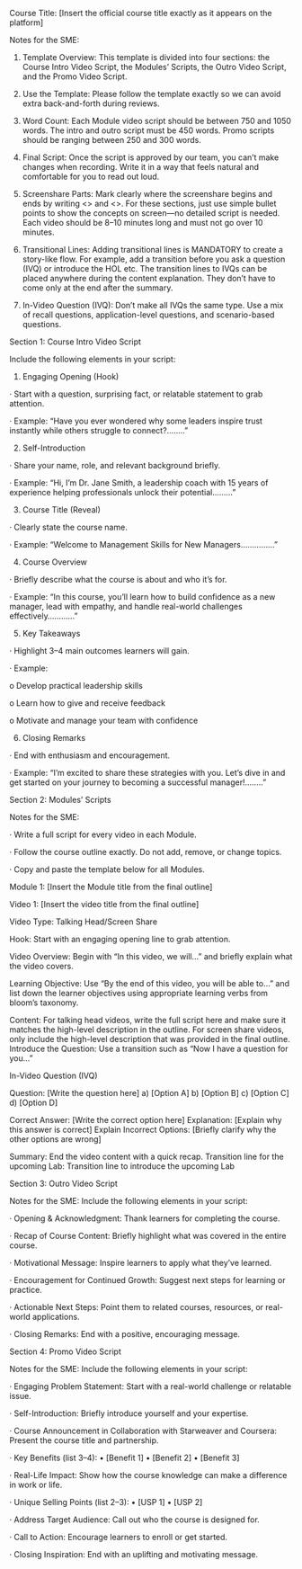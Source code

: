 Course Title: [Insert the official course title exactly as it appears on the platform]


Notes for the SME:

1. Template Overview: This template is divided into four sections: the Course Intro Video Script, the Modules’ Scripts, the Outro Video Script, and the Promo Video Script.

2. Use the Template: Please follow the template exactly so we can avoid extra back-and-forth during reviews.

3. Word Count: Each Module video script should be between 750 and 1050 words. The intro and outro script must be 450 words. Promo scripts should be ranging between 250 and 300 words.

4. Final Script: Once the script is approved by our team, you can’t make changes when recording. Write it in a way that feels natural and comfortable for you to read out loud.

5. Screenshare Parts: Mark clearly where the screenshare begins and ends by writing <<Screen Share Starts>> and <<Screen Share Ends>>. For these sections, just use simple bullet points to show the concepts on screen—no detailed script is needed. Each video should be 8–10 minutes long and must not go over 10 minutes.

6. Transitional Lines: Adding transitional lines is MANDATORY to create a story-like flow. For example, add a transition before you ask a question (IVQ) or introduce the HOL etc. The transition lines to IVQs can be placed anywhere during the content explanation. They don’t have to come only at the end after the summary.

7. In-Video Question (IVQ): Don’t make all IVQs the same type. Use a mix of recall questions, application-level questions, and scenario-based questions.


Section 1: Course Intro Video Script

Include the following elements in your script:

1. Engaging Opening (Hook)

· Start with a question, surprising fact, or relatable statement to grab attention.

· Example: “Have you ever wondered why some leaders inspire trust instantly while others struggle to connect?........”

2. Self-Introduction

· Share your name, role, and relevant background briefly.

· Example: “Hi, I’m Dr. Jane Smith, a leadership coach with 15 years of experience helping professionals unlock their potential………”

3. Course Title (Reveal)

· Clearly state the course name.

· Example: “Welcome to Management Skills for New Managers……………”

4. Course Overview

· Briefly describe what the course is about and who it’s for.

· Example: “In this course, you’ll learn how to build confidence as a new manager, lead with empathy, and handle real-world challenges effectively…………”

5. Key Takeaways

· Highlight 3–4 main outcomes learners will gain.

· Example:

o Develop practical leadership skills

o Learn how to give and receive feedback

o Motivate and manage your team with confidence

6. Closing Remarks

· End with enthusiasm and encouragement.

· Example: “I’m excited to share these strategies with you. Let’s dive in and get started on your journey to becoming a successful manager!........”


Section 2: Modules’ Scripts

Notes for the SME:

· Write a full script for every video in each Module.

· Follow the course outline exactly. Do not add, remove, or change topics.

· Copy and paste the template below for all Modules.


Module 1: [Insert the Module title from the final outline]

Video 1: [Insert the video title from the final outline]

Video Type: Talking Head/Screen Share

Hook: Start with an engaging opening line to grab attention.

Video Overview: Begin with “In this video, we will…” and briefly explain what the video covers.

Learning Objective: Use “By the end of this video, you will be able to…” and list down the learner objectives using appropriate learning verbs from bloom’s taxonomy.

Content: For talking head videos, write the full script here and make sure it matches the high-level description in the outline. For screen share videos, only include the high-level description that was provided in the final outline. Introduce the Question: Use a transition such as “Now I have a question for you…”

In-Video Question (IVQ)

Question: [Write the question here] a) [Option A] b) [Option B] c) [Option C] d) [Option D]

Correct Answer: [Write the correct option here] Explanation: [Explain why this answer is correct] Explain Incorrect Options: [Briefly clarify why the other options are wrong]

Summary: End the video content with a quick recap. Transition line for the upcoming Lab: Transition line to introduce the upcoming Lab



Section 3: Outro Video Script

Notes for the SME: Include the following elements in your script:

· Opening & Acknowledgment: Thank learners for completing the course.

· Recap of Course Content: Briefly highlight what was covered in the entire course.

· Motivational Message: Inspire learners to apply what they’ve learned.

· Encouragement for Continued Growth: Suggest next steps for learning or practice.

· Actionable Next Steps: Point them to related courses, resources, or real-world applications.

· Closing Remarks: End with a positive, encouraging message.


Section 4: Promo Video Script

Notes for the SME: Include the following elements in your script:

· Engaging Problem Statement: Start with a real-world challenge or relatable issue.

· Self-Introduction: Briefly introduce yourself and your expertise.

· Course Announcement in Collaboration with Starweaver and Coursera: Present the course title and partnership.

· Key Benefits (list 3–4): • [Benefit 1] • [Benefit 2] • [Benefit 3]

· Real-Life Impact: Show how the course knowledge can make a difference in work or life.

· Unique Selling Points (list 2–3): • [USP 1] • [USP 2]

· Address Target Audience: Call out who the course is designed for.

· Call to Action: Encourage learners to enroll or get started.

· Closing Inspiration: End with an uplifting and motivating message.